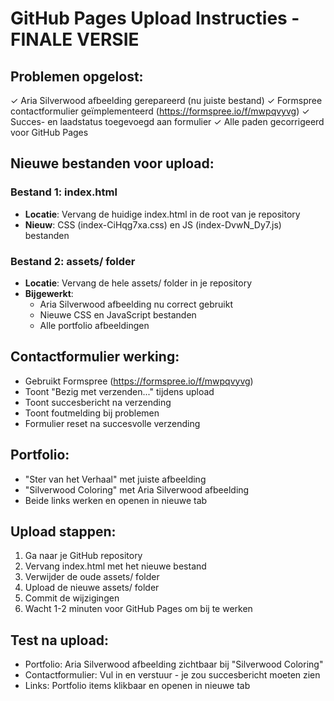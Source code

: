 # GitHub Pages Upload Instructies - FINALE VERSIE

## Problemen opgelost:
✓ Aria Silverwood afbeelding gerepareerd (nu juiste bestand)
✓ Formspree contactformulier geïmplementeerd (https://formspree.io/f/mwpqvyvg)
✓ Succes- en laadstatus toegevoegd aan formulier
✓ Alle paden gecorrigeerd voor GitHub Pages

## Nieuwe bestanden voor upload:

### Bestand 1: index.html
- **Locatie**: Vervang de huidige index.html in de root van je repository
- **Nieuw**: CSS (index-CiHqg7xa.css) en JS (index-DvwN_Dy7.js) bestanden

### Bestand 2: assets/ folder
- **Locatie**: Vervang de hele assets/ folder in je repository
- **Bijgewerkt**: 
  - Aria Silverwood afbeelding nu correct gebruikt
  - Nieuwe CSS en JavaScript bestanden
  - Alle portfolio afbeeldingen

## Contactformulier werking:
- Gebruikt Formspree (https://formspree.io/f/mwpqvyvg)
- Toont "Bezig met verzenden..." tijdens upload
- Toont succesbericht na verzending
- Toont foutmelding bij problemen
- Formulier reset na succesvolle verzending

## Portfolio:
- "Ster van het Verhaal" met juiste afbeelding
- "Silverwood Coloring" met Aria Silverwood afbeelding
- Beide links werken en openen in nieuwe tab

## Upload stappen:
1. Ga naar je GitHub repository
2. Vervang index.html met het nieuwe bestand
3. Verwijder de oude assets/ folder 
4. Upload de nieuwe assets/ folder
5. Commit de wijzigingen
6. Wacht 1-2 minuten voor GitHub Pages om bij te werken

## Test na upload:
- Portfolio: Aria Silverwood afbeelding zichtbaar bij "Silverwood Coloring"
- Contactformulier: Vul in en verstuur - je zou succesbericht moeten zien
- Links: Portfolio items klikbaar en openen in nieuwe tab